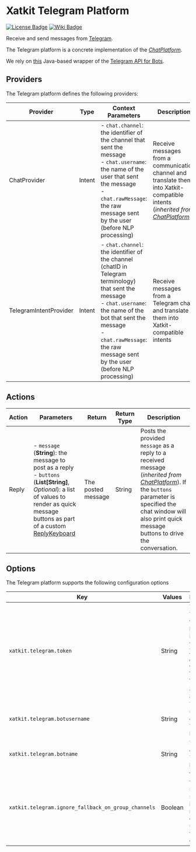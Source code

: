 Xatkit Telegram Platform
=====

[![License Badge](https://img.shields.io/badge/license-EPL%202.0-brightgreen.svg)](https://opensource.org/licenses/EPL-2.0)
[![Wiki Badge](https://img.shields.io/badge/doc-wiki-blue)](https://github.com/xatkit-bot-platform/xatkit/wiki/Xatkit-Slack-Platform)


Receive and send messages from [Telegram](https://telegram.org/).

The Telegram platform is a concrete implementation of the [*ChatPlatform*](https://github.com/xatkit-bot-platform/xatkit-chat-platform).

We rely on [this](https://github.com/rubenlagus/TelegramBots) Java-based wrapper of the [Telegram API for Bots](https://core.telegram.org/api#bot-api).
## Providers

The Telegram platform defines the following providers:

| Provider                   | Type  | Context Parameters | Description                                                  |
| -------------------------- | ----- | ------------------ | ------------------------------------------------------------ |
| ChatProvider | Intent | - `chat.channel`: the identifier of the channel that sent the message<br/> - `chat.username`: the name of the user that sent the message<br/> - `chat.rawMessage`: the raw message sent by the user (before NLP processing) | Receive messages from a communication channel and translate them into Xatkit-compatible intents (*inherited from [ChatPlatform](https://github.com/xatkit-bot-platform/xatkit-chat-platform)*) |
| TelegramIntentProvider | Intent | - `chat.channel`: the identifier of the channel (chatID in Telegram terminology) that sent the message<br/> - `chat.username`: the name of the bot that sent the message<br/> - `chat.rawMessage`: the raw message sent by the user (before NLP processing) | Receive messages from a Telegram chat and translate them into Xatkit-compatible intents |


## Actions

| Action | Parameters                                                   | Return                         | Return Type | Description                                                 |
| ------ | ------------------------------------------------------------ | ------------------------------ | ----------- | ----------------------------------------------------------- |
| Reply | - `message` (**String**): the message to post as a reply <br/> - `buttons` (**List[String]**, *Optional*): a list of values to render as quick message buttons as part of a custom [ReplyKeyboard](https://core.telegram.org/type/ReplyMarkup) | The posted message | String | Posts the provided `message` as a reply to a received message (*inherited from [ChatPlatform](https://github.com/xatkit-bot-platform/xatkit-chat-platform)*). If the `buttons` parameter is specified the chat window will also print quick message buttons to drive the conversation. |


## Options

The Telegram platform supports the following configuration options

| Key                  | Values | Description                                                  | Constraint    |
| -------------------- | ------ | ------------------------------------------------------------ | ------------- |
| `xatkit.telegram.token` | String | The Telegram token used by Xatkit to interact with the [Telegram API](https://core.telegram.org/bots). You can get a token via the [BotFather service](https://core.telegram.org/bots#6-botfather) | Mandatory
| `xatkit.telegram.botusername` | String | The username of your Telegram bot | Mandatory
| `xatkit.telegram.botname` | String | The name of your Telegram bot | Optional
| `xatkit.telegram.ignore_fallback_on_group_channels` | Boolean | Whether the bot should simply ignore messages it doesn't understand when in a group | Optional


